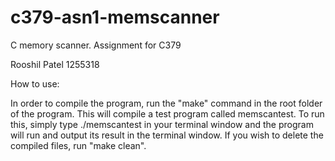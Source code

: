 c379-asn1-memscanner
====================

C memory scanner. Assignment for C379

Rooshil Patel
1255318

How to use:

In order to compile the program, run the "make" command in the root folder of the program. This will compile a test program called memscantest. To run this, simply type ./memscantest in your terminal window and the program will run and output its result in the terminal window. If you wish to delete the compiled files, run "make clean".
